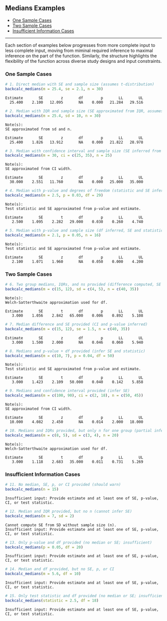 ## Medians Examples

- [One Sample Cases](#one-sample-cases)
- [Two Sample Cases](#two-sample-cases)
- [Insufficient Information Cases](#insufficient-information-cases)

------------------------------------------------------------------------

Each section of examples below progresses from more complete input to
less complete input, moving from miminal required inference to maximal
inference on the part of the function. Similarly, the structure
highlights the flexibility of the function across diverse study designs
and input constraints.

### One Sample Cases

``` r
# 1. Direct median with SE and sample size (assumes t-distribution)
backcalc_medians(m = 25.4, se = 2.1, n = 30)
```

    Estimate       SE        z       df        p       LL       UL 
      25.400    2.100   12.095       NA    0.000   21.284   29.516 

``` r
# 2. Median with IQR and sample size (SE approximated from IQR, assumes normality)
backcalc_medians(m = 25.4, sd = 10, n = 30)
```

    Note(s):
    SE approximated from sd and n.

    Estimate       SE        z       df        p       LL       UL 
      25.400    1.826   13.912       NA    0.000   21.822   28.978 

``` r
# 3. Median with confidence interval and sample size (SE inferred from CI)
backcalc_medians(m = 30, ci = c(25, 35), n = 25)
```

    Note(s):
    SE approximated from CI width.

    Estimate       SE        z       df        p       LL       UL 
      30.000    2.551   11.760       NA    0.000   25.000   35.000 

``` r
# 4. Median with p-value and degrees of freedom (statistic and SE inferred)
backcalc_medians(m = 2.5, p = 0.03, df = 29)
```

    Note(s):
    Test statistic and SE approximated from p-value and estimate.

    Estimate       SE        t       df        p       LL       UL 
       2.500    1.095    2.282   29.000    0.030    0.260    4.740 

``` r
# 5. Median with p-value and sample size (df inferred, SE and statistic approximated)
backcalc_medians(m = 2.1, p = 0.05, n = 16)
```

    Note(s):
    Test statistic and SE approximated from p-value and estimate.

    Estimate       SE        z       df        p       LL       UL 
       2.100    1.071    1.960       NA    0.050    0.000    4.200 

### Two Sample Cases

``` r
# 6. Two group medians, IQRs, and ns provided (difference computed, SE and df inferred)
backcalc_medians(m = c(15, 12), sd = c(4, 5), n = c(40, 35))
```

    Note(s):
    Welch-Satterthwaite approximation used for df.

    Estimate       SE        t       df        p       LL       UL 
       3.000    1.056    2.842   65.000    0.006    0.892    5.108 

``` r
# 7. Median difference and SE provided (CI and p-value inferred)
backcalc_medians(m = c(15, 12), se = 1.5, n = c(40, 35))
```

    Estimate       SE        z       df        p       LL       UL 
       3.000    1.500    2.000       NA    0.046    0.060    5.940 

``` r
# 8. Medians and p-value + df provided (infer SE and statistic)
backcalc_medians(m = c(10, 7), p = 0.04, df = 50)
```

    Note(s):
    Test statistic and SE approximated from p-value and estimate.

    Estimate       SE        t       df        p       LL       UL 
       3.000    1.423    2.109   50.000    0.040    0.142    5.858 

``` r
# 9. Medians and confidence interval provided (infer SE)
backcalc_medians(m = c(100, 90), ci = c(2, 18), n = c(50, 45))
```

    Note(s):
    SE approximated from CI width.

    Estimate       SE        z       df        p       LL       UL 
      10.000    4.082    2.450       NA    0.014    2.000   18.000 

``` r
# 10. Medians and IQRs provided, but only n for one group (partial inference possible)
backcalc_medians(m = c(8, 5), sd = c(3, 4), n = 20)
```

    Note(s):
    Welch-Satterthwaite approximation used for df.

    Estimate       SE        t       df        p       LL       UL 
       3.000    1.118    2.683   35.000    0.011    0.731    5.269 

### Insufficient Information Cases

``` r
# 11. No median, SE, p, or CI provided (should warn)
backcalc_medians(n = 15)
```

    Insufficient input: Provide estimate and at least one of SE, p-value, CI, or test statistic. 

``` r
# 12. Median and IQR provided, but no n (cannot infer SE)
backcalc_medians(m = 7, sd = 2)
```

    Cannot compute SE from SD without sample size (n).
    Insufficient input: Provide estimate and at least one of SE, p-value, CI, or test statistic. 

``` r
# 13. Only p-value and df provided (no median or SE; insufficient)
backcalc_medians(p = 0.05, df = 20)
```

    Insufficient input: Provide estimate and at least one of SE, p-value, CI, or test statistic. 

``` r
# 14. Median and df provided, but no SE, p, or CI
backcalc_medians(m = 5.6, df = 10)
```

    Insufficient input: Provide estimate and at least one of SE, p-value, CI, or test statistic. 

``` r
# 15. Only test statistic and df provided (no median or SE; insufficient)
backcalc_medians(statistic = 2.5, df = 18)
```

    Insufficient input: Provide estimate and at least one of SE, p-value, CI, or test statistic. 
